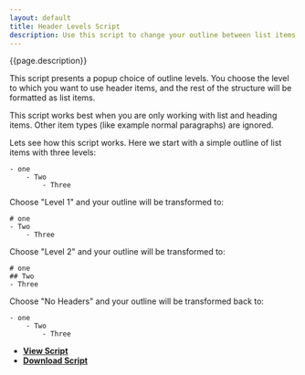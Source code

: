 ```yaml
---
layout: default
title: Header Levels Script
description: Use this script to change your outline between list items and heading items.
---
```


{{page.description}}

This script presents a popup choice of outline levels. You choose the level to which you want to use header items, and the rest of the structure will be formatted as list items.

This script works best when you are only working with list and heading items. Other item types (like example normal paragraphs) are ignored.

Lets see how this script works. Here we start with a simple outline of list items with three levels:

    - one
    	- Two
    		- Three

Choose "Level 1" and your outline will be transformed to:

    # one
    - Two
    	- Three

Choose "Level 2" and your outline will be transformed to:

    # one
    ## Two
    - Three

Choose "No Headers" and your outline will be transformed back to:

    - one
    	- Two
    		- Three

- [**View Script**](https://github.com/RobTrew/tree-tools/blob/master/FoldingText%20scripts/Decorating%20outlines%20with%20Markdown/FTHeaderLevels.applescript) 
- [**Download Script**](https://github.com/RobTrew/tree-tools/blob/master/FoldingText%20scripts/Decorating%20outlines%20with%20Markdown/FTHeaderLevels.scpt?raw=true)